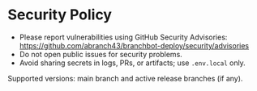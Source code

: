 # Security Policy

- Please report vulnerabilities using GitHub Security Advisories:
  https://github.com/abranch43/branchbot-deploy/security/advisories
- Do not open public issues for security problems.
- Avoid sharing secrets in logs, PRs, or artifacts; use `.env.local` only.

Supported versions: main branch and active release branches (if any).
